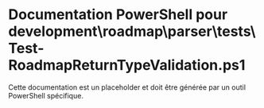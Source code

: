 # Documentation PowerShell pour development\roadmap\parser\tests\Test-RoadmapReturnTypeValidation.ps1

Cette documentation est un placeholder et doit être générée par un outil PowerShell spécifique.
